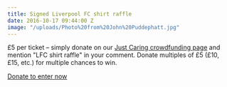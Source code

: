 ```yaml
---
title: Signed Liverpool FC shirt raffle
date: 2016-10-17 09:44:00 Z
image: "/uploads/Photo%20from%20John%20Puddephatt.jpg"
---
```


£5 per ticket – simply donate on our [Just Caring crowdfunding page](https://www.youcaring.com/steve-mcgrath-651237) and mention "LFC shirt raffle" in your comment. Donate multiples of £5 (£10, £15, etc.) for multiple chances to win.

<a class="button" href="https://www.youcaring.com/steve-mcgrath-651237">Donate to enter now</a>